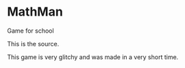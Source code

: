 # MathMan
Game for school

This is the source.

This game is very glitchy and was made in a very short time.
